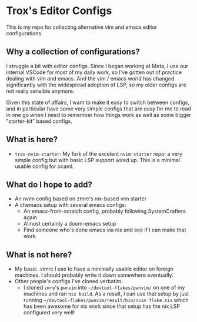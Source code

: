 # Trox's Editor Configs

This is my repo for collecting alternative vim and emacs editor configurations.

## Why a collection of configurations?

I struggle a bit with editor configs. Since I began working at Meta, I use our
internal VSCode for most of my daily work, so I've gotten out of practice dealing with
vim and emacs. And the vim / emacs world has changed significantly with the widespread
adoption of LSP, so my older configs are not really sensible anymore.

Given this state of affairs, I want to make it easy to switch between configs, and in
particular have some very simple configs that are easy for me to read in one go when I
need to remember how things work as well as some bigger "starter-kit" based configs.

## What is here?

- `trox-nvim-starter`: My fork of the excelent `nvim-starter` repo: a very simple config
  but with basic LSP support wired up. This is a minimal usable config for ocaml.

## What do I hope to add?

- An nvim config based on zmre's nix-based vim starter
- A chemacs setup with several emacs configs:
  - An emacs-from-scratch config, probably following SystemCrafters again
  - Almost certainly a doom-emacs setup
  - Find someone who's done emacs via nix and see if I can make that work

## What is not here?

- My basic .vimrc I use to have a minimally usable editor on foreign machines.
  I should probably write it down somewhere eventually.
- Other people's configs I've cloned verbatim:
  - I cloned `zmre`'s `pwnvim` into `~/devtool-flakes/pwnvim/` on one of my machines and
    ran `nix build`. As a result, I can use that setup by just running
    `~/devtool-flakes/pwnvim/result/bin/nvim flake.nix` which has been awesome for nix
    work since that setup has the nix LSP configured very well!
